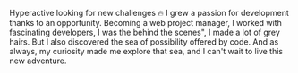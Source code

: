 Hyperactive looking for new challenges 🔥 
I grew a passion for development thanks to an opportunity.
Becoming a web project manager, 
I worked with fascinating developers, 
I was the behind the scenes", 
I made a lot of grey hairs. 
But I also discovered the sea of possibility offered by code. 
And as always, my curiosity made me explore that sea, 
and I can't wait to live this new adventure. 
